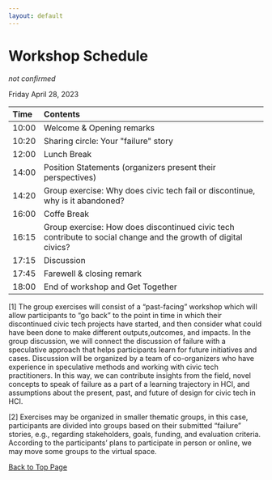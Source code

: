 ```yaml
---
layout: default
---
```



# Workshop Schedule

*not confirmed*

Friday April 28, 2023


| Time | Contents                                                                                                       |
|:-----|:---------------------------------------------------------------------------------------------------------------|
| 10:00| Welcome & Opening remarks                                                                                      |
| 10:20| Sharing circle: Your "failure" story                                                                           |
| 12:00| Lunch Break                                                                                                    |
| 14:00| Position Statements (organizers present their perspectives)                                                    |
| 14:20| Group exercise: Why does civic tech fail or discontinue, why is it abandoned?                                  |
| 16:00| Coffe Break                                                                                                    |
| 16:15| Group exercise: How does discontinued civic tech contribute to social change and the growth of digital civics? |
| 17:15| Discussion                                                                                                     |
| 17:45| Farewell & closing remark                                                                                      |
| 18:00| End of workshop and Get Together                                                                               |


[1] The group exercises will consist of a “past-facing” workshop which will allow participants to “go back” to the point in time in which their discontinued civic tech projects have started, and then consider what could have been done to make different outputs,outcomes, and impacts. In the group discussion, we will connect the discussion of failure with a speculative approach that helps participants learn for future initiatives and cases. Discussion will be organized by a team of co-organizers who have experience in speculative methods and working with civic tech practitioners. In this way, we can contribute insights from the field, novel concepts to speak of failure as a part of a learning trajectory in HCI, and assumptions about the present, past, and future of design for civic tech in HCI.

[2] Exercises may be organized in smaller thematic groups, in this case, participants are divided into groups based on their submitted “failure” stories, e.g., regarding stakeholders, goals, funding, and evaluation criteria. According to the participants’ plans to participate in person or online, we may move some groups to the virtual space.


<a href = "./" class="btn-to-top">Back to Top Page</a>
